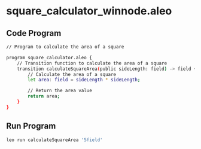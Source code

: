 # square_calculator_winnode.aleo

## Code Program


```bash
// Program to calculate the area of a square

program square_calculator.aleo {
    // Transition function to calculate the area of a square
    transition calculateSquareArea(public sideLength: field) -> field {
        // Calculate the area of a square
        let area: field = sideLength * sideLength;

        // Return the area value
        return area;
    }
}
```

## Run Program
```bash
leo run calculateSquareArea '5field'
```
